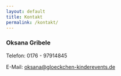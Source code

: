 ```yaml
---
layout: default
title: Kontakt
permalink: /kontakt/
---
```



### Oksana Gribele

Telefon: 0176 - 97914845

E-Mail: oksana@gloeckchen-kinderevents.de

